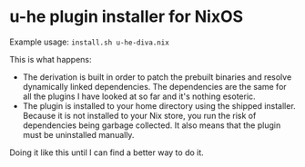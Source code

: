 <h1>u-he plugin installer for NixOS</h1>

Example usage: `install.sh u-he-diva.nix`

This is what happens:
* The derivation is built in order to patch the prebuilt binaries and resolve dynamically linked dependencies. The dependencies are the same for all the plugins I have looked at so far and it's nothing esoteric.
* The plugin is installed to your home directory using the shipped installer. Because it is not installed to your Nix store, you run the risk of dependencies being garbage collected. It also means that the plugin must be uninstalled manually.

Doing it like this until I can find a better way to do it.
